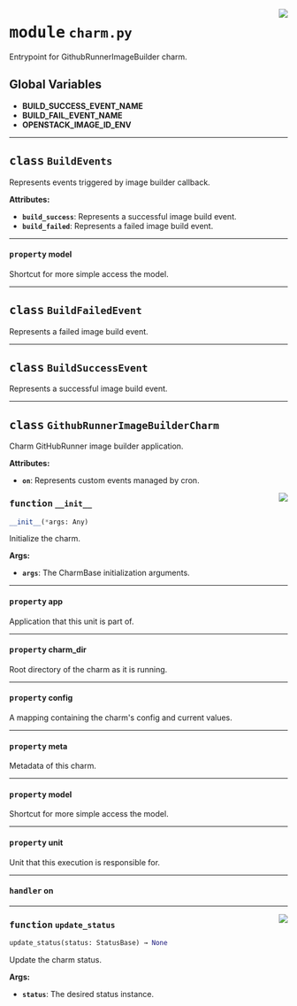 <!-- markdownlint-disable -->

<a href="../src/charm.py#L0"><img align="right" style="float:right;" src="https://img.shields.io/badge/-source-cccccc?style=flat-square"></a>

# <kbd>module</kbd> `charm.py`
Entrypoint for GithubRunnerImageBuilder charm. 

**Global Variables**
---------------
- **BUILD_SUCCESS_EVENT_NAME**
- **BUILD_FAIL_EVENT_NAME**
- **OPENSTACK_IMAGE_ID_ENV**


---

## <kbd>class</kbd> `BuildEvents`
Represents events triggered by image builder callback. 



**Attributes:**
 
 - <b>`build_success`</b>:  Represents a successful image build event. 
 - <b>`build_failed`</b>:  Represents a failed image build event. 


---

#### <kbd>property</kbd> model

Shortcut for more simple access the model. 




---

## <kbd>class</kbd> `BuildFailedEvent`
Represents a failed image build event. 





---

## <kbd>class</kbd> `BuildSuccessEvent`
Represents a successful image build event. 





---

## <kbd>class</kbd> `GithubRunnerImageBuilderCharm`
Charm GitHubRunner image builder application. 



**Attributes:**
 
 - <b>`on`</b>:  Represents custom events managed by cron. 

<a href="../src/charm.py#L57"><img align="right" style="float:right;" src="https://img.shields.io/badge/-source-cccccc?style=flat-square"></a>

### <kbd>function</kbd> `__init__`

```python
__init__(*args: Any)
```

Initialize the charm. 



**Args:**
 
 - <b>`args`</b>:  The CharmBase initialization arguments. 


---

#### <kbd>property</kbd> app

Application that this unit is part of. 

---

#### <kbd>property</kbd> charm_dir

Root directory of the charm as it is running. 

---

#### <kbd>property</kbd> config

A mapping containing the charm's config and current values. 

---

#### <kbd>property</kbd> meta

Metadata of this charm. 

---

#### <kbd>property</kbd> model

Shortcut for more simple access the model. 

---

#### <kbd>property</kbd> unit

Unit that this execution is responsible for. 


---

#### <kbd>handler</kbd> on


---

<a href="../src/charm.py#L152"><img align="right" style="float:right;" src="https://img.shields.io/badge/-source-cccccc?style=flat-square"></a>

### <kbd>function</kbd> `update_status`

```python
update_status(status: StatusBase) → None
```

Update the charm status. 



**Args:**
 
 - <b>`status`</b>:  The desired status instance. 


